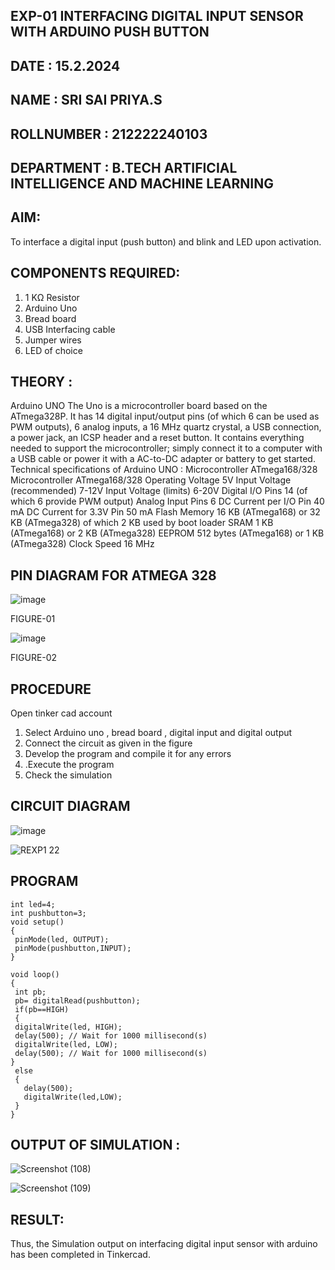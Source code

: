 ## EXP-01  INTERFACING DIGITAL INPUT SENSOR WITH ARDUINO PUSH BUTTON
## DATE : 15.2.2024
## NAME : SRI SAI PRIYA.S																		             
## ROLLNUMBER : 212222240103
## DEPARTMENT : B.TECH ARTIFICIAL INTELLIGENCE AND MACHINE LEARNING 


## AIM:
To interface a digital input (push button) and blink and LED upon activation.
## COMPONENTS REQUIRED:
1.	1 KΩ Resistor 
2.	Arduino Uno 
3.	Bread board 
4.	USB Interfacing cable 
5.	Jumper wires 
6.	LED of choice 
## THEORY :
Arduino UNO
 	  The Uno is a microcontroller board based on the ATmega328P. It has 14 digital input/output pins (of which 6 can be used as PWM outputs), 6 analog inputs, a 16 MHz quartz crystal, a USB connection, a power jack, an ICSP header and a reset button. It contains everything needed to support the microcontroller; simply connect it to a computer with a USB cable or power it with a AC-to-DC adapter or battery to get started.
	Technical specifications of Arduino UNO :
Microcontroller	ATmega168/328
Microcontroller	ATmega168/328
Operating Voltage	5V
Input Voltage (recommended)	7-12V
Input Voltage (limits)	6-20V
Digital I/O Pins	14 (of which 6 provide PWM output)
Analog Input Pins	6
DC Current per I/O Pin	40 mA
DC Current for 3.3V Pin	50 mA
Flash Memory	16 KB (ATmega168) or 32 KB (ATmega328) of which 2 KB used by boot loader
SRAM	1 KB (ATmega168) or 2 KB (ATmega328)
EEPROM	512 bytes (ATmega168) or 1 KB (ATmega328)
Clock Speed	16 MHz
## PIN DIAGRAM FOR ATMEGA 328
 
![image](https://user-images.githubusercontent.com/36288975/163530394-115baee4-7ed1-49fe-9cce-d7b625e11e85.png)

FIGURE-01

![image](https://user-images.githubusercontent.com/36288975/163530431-4d390e98-0942-42d8-95b8-f57d348e6ad8.png)

FIGURE-02
## PROCEDURE 
 Open tinker cad account 
1.	Select Arduino uno , bread board , digital input and digital output 
2.	Connect the circuit as given in the figure 
3.	Develop the program and compile it for any errors 
4.	 .Execute the program 
5.	Check the simulation 



## CIRCUIT DIAGRAM 


![image](https://user-images.githubusercontent.com/36288975/163530437-87a0afbd-b3c9-44ad-b907-5de63486fb9d.png)

![REXP1 22](https://github.com/SriSaiPriyaSenthilvel/-INTERFACING-DIGITAL-INPUT-SENSOR-WITH-ARDUINO-PUSH-BUTTON-/assets/119475702/96386755-7c92-4c78-aea5-b51e16304459)

## PROGRAM 
 ```
int led=4;
int pushbutton=3;
void setup()
{
  pinMode(led, OUTPUT);
  pinMode(pushbutton,INPUT);
}

void loop()
{
  int pb;
  pb= digitalRead(pushbutton);
  if(pb==HIGH)
  {
  digitalWrite(led, HIGH);
  delay(500); // Wait for 1000 millisecond(s)
  digitalWrite(led, LOW);
  delay(500); // Wait for 1000 millisecond(s)
}
  else
  {
    delay(500);
    digitalWrite(led,LOW);
  }
} 
```
## OUTPUT OF SIMULATION :

![Screenshot (108)](https://github.com/SriSaiPriyaSenthilvel/-INTERFACING-DIGITAL-INPUT-SENSOR-WITH-ARDUINO-PUSH-BUTTON-/assets/119475702/898952e1-1012-489d-a080-ecf9a29a6b35)

![Screenshot (109)](https://github.com/SriSaiPriyaSenthilvel/-INTERFACING-DIGITAL-INPUT-SENSOR-WITH-ARDUINO-PUSH-BUTTON-/assets/119475702/6b7edd01-a457-4c39-ab96-1daa48457af2)

## RESULT:
Thus, the Simulation output on interfacing digital input sensor with arduino has been completed in Tinkercad.
